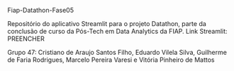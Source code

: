Fiap-Datathon-Fase05

Repositório do aplicativo Streamlit para o projeto Datathon, parte da conclusão de curso da Pós-Tech em Data Analytics da FIAP.
Link Streamlit: PREENCHER

Grupo 47: Cristiano de Araujo Santos Filho, Eduardo Vilela Silva, Guilherme de Faria Rodrigues, Marcelo Pereira Varesi e Vitória Pinheiro de Mattos
